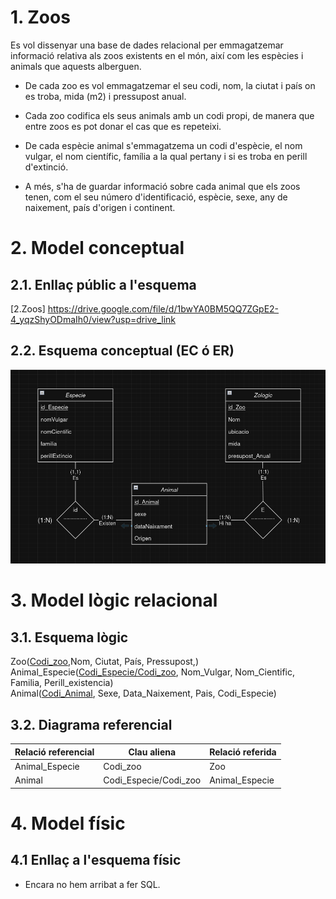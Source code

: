 # 1. Zoos

Es vol dissenyar una base de dades relacional per emmagatzemar informació relativa als zoos existents en el món, així com les espècies i animals que aquests alberguen.

- De cada zoo es vol emmagatzemar el seu codi, nom, la ciutat i país on es troba, mida (m2) i pressupost anual.

- Cada zoo codifica els seus animals amb un codi propi, de manera que entre zoos es pot donar el cas que es repeteixi.

- De cada espècie animal s'emmagatzema un codi d'espècie, el nom vulgar, el nom científic, família a la qual pertany i si es troba en perill d'extinció.

- A més, s'ha de guardar informació sobre cada animal que els zoos tenen, com el seu número d'identificació, espècie, sexe, any de naixement, país d'origen i continent.



# 2. Model conceptual
## 2.1. Enllaç públic a l'esquema
[2.Zoos] https://drive.google.com/file/d/1bwYA0BM5QQ7ZGpE2-4_yqzShyODmaIh0/view?usp=drive_link

## 2.2. Esquema conceptual (EC ó ER)
  ![Zoos](./Zoos.png)

# 3. Model lògic relacional
## 3.1. Esquema lògic
Zoo(<ins>Codi_zoo</ins>,Nom, Ciutat, País, Pressupost,)\
Animal_Especie(<ins>Codi_Especie/Codi_zoo</ins>, Nom_Vulgar, Nom_Cientific, Familia, Perill_existencia)\
Animal(<ins>Codi_Animal</ins>, Sexe, Data_Naixement, Pais, Codi_Especie)  

## 3.2. Diagrama referencial
Relació referencial|Clau aliena|Relació referida
-|-|-
Animal_Especie|Codi_zoo|Zoo
Animal|Codi_Especie/Codi_zoo|Animal_Especie

# 4. Model físic
## 4.1 Enllaç a l'esquema físic
- Encara no hem arribat a fer SQL.